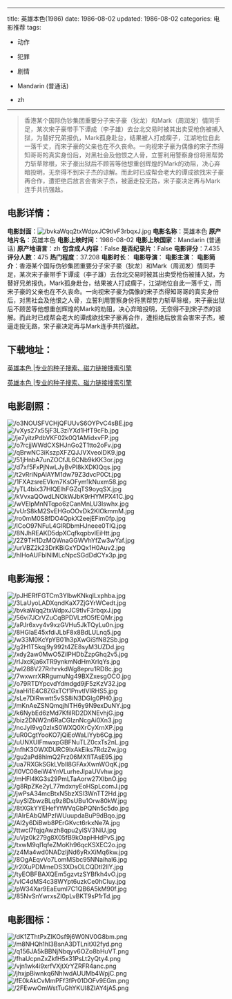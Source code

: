 
---
title: 英雄本色(1986)
date: 1986-08-02
updated: 1986-08-02
categories: 电影推荐
tags:
- 动作
- 犯罪
- 剧情

- Mandarin (普通话)
- zh
---


> 香港某个国际伪钞集团重要分子宋子豪（狄龙）和Mark（周润发）情同手足，某次宋子豪带手下谭成（李子雄）去台北交易时被其出卖受枪伤被捕入狱，为替好兄弟报仇，Mark孤身赴台，结果被人打成瘸子，江湖地位自此一落千丈，而宋子豪的父亲也在不久丧命。一向视宋子豪为偶像的宋子杰得知哥哥的真实身份后，对黑社会及他恨之人骨，立誓利用警察身份将黑帮势力斩草除根，宋子豪出狱后不顾苦等他想重创辉煌的Mark的劝阻，决心弃暗投明，无奈得不到宋子杰的谅解。而此时已成帮会老大的谭成欲找宋子豪再合作，遭拒绝后放言会害宋子杰，被逼走投无路，宋子豪决定再与Mark连手共抗强敌。

## **电影详情**：

**电影封面**：<img src="https://image.tmdb.org/t/p/w200/bvkaWqq2txWdpxJC9tIvF3rbqxJ.jpg" alt="/bvkaWqq2txWdpxJC9tIvF3rbqxJ.jpg" title="/bvkaWqq2txWdpxJC9tIvF3rbqxJ.jpg">
**电影名称**：英雄本色
**原产地片名**：英雄本色
**电影上映时间**：1986-08-02
**电影上映国家**：Mandarin (普通话)
**原产地语言**：zh
**包含成人内容**：False
**是否纪录片**：False
**电影评分**：7.435
**评分人数**：475
**热门程度**：37.208
**电影时长**：
**电影导演**：
**电影主演**：
**电影简介**：香港某个国际伪钞集团重要分子宋子豪（狄龙）和Mark（周润发）情同手足，某次宋子豪带手下谭成（李子雄）去台北交易时被其出卖受枪伤被捕入狱，为替好兄弟报仇，Mark孤身赴台，结果被人打成瘸子，江湖地位自此一落千丈，而宋子豪的父亲也在不久丧命。一向视宋子豪为偶像的宋子杰得知哥哥的真实身份后，对黑社会及他恨之人骨，立誓利用警察身份将黑帮势力斩草除根，宋子豪出狱后不顾苦等他想重创辉煌的Mark的劝阻，决心弃暗投明，无奈得不到宋子杰的谅解。而此时已成帮会老大的谭成欲找宋子豪再合作，遭拒绝后放言会害宋子杰，被逼走投无路，宋子豪决定再与Mark连手共抗强敌。

## **下载地址**：
[英雄本色 |专业的种子搜索、磁力链接搜索引擎](https://movie.amd794.com:2083/?search=%E8%8B%B1%E9%9B%84%E6%9C%AC%E8%89%B2&ordering=&mode=match_phrase&page_size=10&page=1)

[英雄本色 |专业的种子搜索、磁力链接搜索引擎](https://movie.amd794.com:2083/?search=%E8%8B%B1%E9%9B%84%E6%9C%AC%E8%89%B2&ordering=&mode=match_phrase&page_size=10&page=1)
 

## **电影剧照**：
<img src="https://image.tmdb.org/t/p/original/o3NOUSFVCHjQFUUvS6OYPvC4sBE.jpg" alt="/o3NOUSFVCHjQFUUvS6OYPvC4sBE.jpg" title="/o3NOUSFVCHjQFUUvS6OYPvC4sBE.jpg"><img src="https://image.tmdb.org/t/p/original/vXys27x55jF3L3ziYXd1HfT9cFb.jpg" alt="/vXys27x55jF3L3ziYXd1HfT9cFb.jpg" title="/vXys27x55jF3L3ziYXd1HfT9cFb.jpg"><img src="https://image.tmdb.org/t/p/original/je7yitzPdbVKF02k0Q1AMidxvFP.jpg" alt="/je7yitzPdbVKF02k0Q1AMidxvFP.jpg" title="/je7yitzPdbVKF02k0Q1AMidxvFP.jpg"><img src="https://image.tmdb.org/t/p/original/o7rcjjWWdCXSHJnGo2T1tto2oFv.jpg" alt="/o7rcjjWWdCXSHJnGo2T1tto2oFv.jpg" title="/o7rcjjWWdCXSHJnGo2T1tto2oFv.jpg"><img src="https://image.tmdb.org/t/p/original/qBrwNC3iKszpXFZQJJVXveoIDK9.jpg" alt="/qBrwNC3iKszpXFZQJJVXveoIDK9.jpg" title="/qBrwNC3iKszpXFZQJJVXveoIDK9.jpg"><img src="https://image.tmdb.org/t/p/original/51jHnbA7unZOCfJL6CNb9kKK3or.jpg" alt="/51jHnbA7unZOCfJL6CNb9kKK3or.jpg" title="/51jHnbA7unZOCfJL6CNb9kKK3or.jpg"><img src="https://image.tmdb.org/t/p/original/d7xf5FxPjNwLJyBvPl8kXDKIQqs.jpg" alt="/d7xf5FxPjNwLJyBvPl8kXDKIQqs.jpg" title="/d7xf5FxPjNwLJyBvPl8kXDKIQqs.jpg"><img src="https://image.tmdb.org/t/p/original/t2vRriNpAlAYM1dw79Z3dvcP0Ct.jpg" alt="/t2vRriNpAlAYM1dw79Z3dvcP0Ct.jpg" title="/t2vRriNpAlAYM1dw79Z3dvcP0Ct.jpg"><img src="https://image.tmdb.org/t/p/original/1FXAzsreEVkm7KsOFym1kNuxm58.jpg" alt="/1FXAzsreEVkm7KsOFym1kNuxm58.jpg" title="/1FXAzsreEVkm7KsOFym1kNuxm58.jpg"><img src="https://image.tmdb.org/t/p/original/yTL4bix37HlQElhFGZqTS9oyqSX.jpg" alt="/yTL4bix37HlQElhFGZqTS9oyqSX.jpg" title="/yTL4bix37HlQElhFGZqTS9oyqSX.jpg"><img src="https://image.tmdb.org/t/p/original/kVvxaQOwdLNOkWJbK9rHYMPX41C.jpg" alt="/kVvxaQOwdLNOkWJbK9rHYMPX41C.jpg" title="/kVvxaQOwdLNOkWJbK9rHYMPX41C.jpg"><img src="https://image.tmdb.org/t/p/original/wVElpMnNTqpo6zCanMnLU3Iswhx.jpg" alt="/wVElpMnNTqpo6zCanMnLU3Iswhx.jpg" title="/wVElpMnNTqpo6zCanMnLU3Iswhx.jpg"><img src="https://image.tmdb.org/t/p/original/vUrS8kM2SvEHGoOOvDk2KlOkmmM.jpg" alt="/vUrS8kM2SvEHGoOOvDk2KlOkmmM.jpg" title="/vUrS8kM2SvEHGoOOvDk2KlOkmmM.jpg"><img src="https://image.tmdb.org/t/p/original/ro0mM0S8fDO4QpkX2eejEFim0fp.jpg" alt="/ro0mM0S8fDO4QpkX2eejEFim0fp.jpg" title="/ro0mM0S8fDO4QpkX2eejEFim0fp.jpg"><img src="https://image.tmdb.org/t/p/original/lCoO97NFuL4GlRDbmHJneee0TIQ.jpg" alt="/lCoO97NFuL4GlRDbmHJneee0TIQ.jpg" title="/lCoO97NFuL4GlRDbmHJneee0TIQ.jpg"><img src="https://image.tmdb.org/t/p/original/8NJhREAKD5dpXCqfkqpbvlEiHtt.jpg" alt="/8NJhREAKD5dpXCqfkqpbvlEiHtt.jpg" title="/8NJhREAKD5dpXCqfkqpbvlEiHtt.jpg"><img src="https://image.tmdb.org/t/p/original/2Z9TH1DzMQWnaGGWVhYfZw3wYaf.jpg" alt="/2Z9TH1DzMQWnaGGWVhYfZw3wYaf.jpg" title="/2Z9TH1DzMQWnaGGWVhYfZw3wYaf.jpg"><img src="https://image.tmdb.org/t/p/original/urVBZ2k23DrKBiGxYDQx1H0Auv2.jpg" alt="/urVBZ2k23DrKBiGxYDQx1H0Auv2.jpg" title="/urVBZ2k23DrKBiGxYDQx1H0Auv2.jpg"><img src="https://image.tmdb.org/t/p/original/hIHoAUFblNlMLcNpcSGdDdCYx3p.jpg" alt="/hIHoAUFblNlMLcNpcSGdDdCYx3p.jpg" title="/hIHoAUFblNlMLcNpcSGdDdCYx3p.jpg">

## **电影海报**：
<img src="https://image.tmdb.org/t/p/original/pJHERfFGTCm3YlbwKNkqlLxphba.jpg" alt="/pJHERfFGTCm3YlbwKNkqlLxphba.jpg" title="/pJHERfFGTCm3YlbwKNkqlLxphba.jpg"><img src="https://image.tmdb.org/t/p/original/3LaUyoLADXqndKaX7ZjGYrWCedt.jpg" alt="/3LaUyoLADXqndKaX7ZjGYrWCedt.jpg" title="/3LaUyoLADXqndKaX7ZjGYrWCedt.jpg"><img src="https://image.tmdb.org/t/p/original/bvkaWqq2txWdpxJC9tIvF3rbqxJ.jpg" alt="/bvkaWqq2txWdpxJC9tIvF3rbqxJ.jpg" title="/bvkaWqq2txWdpxJC9tIvF3rbqxJ.jpg"><img src="https://image.tmdb.org/t/p/original/56vi7JCrVZuCqBPDVLzfO5fEQMr.jpg" alt="/56vi7JCrVZuCqBPDVLzfO5fEQMr.jpg" title="/56vi7JCrVZuCqBPDVLzfO5fEQMr.jpg"><img src="https://image.tmdb.org/t/p/original/aPJr6xvy4v9xzGVHu5JkTQyLu0n.jpg" alt="/aPJr6xvy4v9xzGVHu5JkTQyLu0n.jpg" title="/aPJr6xvy4v9xzGVHu5JkTQyLu0n.jpg"><img src="https://image.tmdb.org/t/p/original/8HGlaE45xfdiJLbF8x8BdLULnq5.jpg" alt="/8HGlaE45xfdiJLbF8x8BdLULnq5.jpg" title="/8HGlaE45xfdiJLbF8x8BdLULnq5.jpg"><img src="https://image.tmdb.org/t/p/original/w33M0KcYpYB01h3pXwGiSfN82Sb.jpg" alt="/w33M0KcYpYB01h3pXwGiSfN82Sb.jpg" title="/w33M0KcYpYB01h3pXwGiSfN82Sb.jpg"><img src="https://image.tmdb.org/t/p/original/g2H1T5kqj9y992t4ZE8syM3UZDd.jpg" alt="/g2H1T5kqj9y992t4ZE8syM3UZDd.jpg" title="/g2H1T5kqj9y992t4ZE8syM3UZDd.jpg"><img src="https://image.tmdb.org/t/p/original/xdy2aw0MwO5ZilPHDbZzpGhq2v5.jpg" alt="/xdy2aw0MwO5ZilPHDbZzpGhq2v5.jpg" title="/xdy2aw0MwO5ZilPHDbZzpGhq2v5.jpg"><img src="https://image.tmdb.org/t/p/original/rlJxcKja6xTR9ynkmNdHmXrlqYs.jpg" alt="/rlJxcKja6xTR9ynkmNdHmXrlqYs.jpg" title="/rlJxcKja6xTR9ynkmNdHmXrlqYs.jpg"><img src="https://image.tmdb.org/t/p/original/wl288V27RrhrvkdWg8epru1RD8c.jpg" alt="/wl288V27RrhrvkdWg8epru1RD8c.jpg" title="/wl288V27RrhrvkdWg8epru1RD8c.jpg"><img src="https://image.tmdb.org/t/p/original/7wxwrrXRRgumuNg49BXZxesgOCO.jpg" alt="/7wxwrrXRRgumuNg49BXZxesgOCO.jpg" title="/7wxwrrXRRgumuNg49BXZxesgOCO.jpg"><img src="https://image.tmdb.org/t/p/original/o79RTDYpcvdYdmdgd9jF5zKzV32.jpg" alt="/o79RTDYpcvdYdmdgd9jF5zKzV32.jpg" title="/o79RTDYpcvdYdmdgd9jF5zKzV32.jpg"><img src="https://image.tmdb.org/t/p/original/aaHi1E4C8ZGxTCf1PnvtlVIRHS5.jpg" alt="/aaHi1E4C8ZGxTCf1PnvtlVIRHS5.jpg" title="/aaHi1E4C8ZGxTCf1PnvtlVIRHS5.jpg"><img src="https://image.tmdb.org/t/p/original/sLe7DlRwwtt5vSS8iN3DGIg0PH0.jpg" alt="/sLe7DlRwwtt5vSS8iN3DGIg0PH0.jpg" title="/sLe7DlRwwtt5vSS8iN3DGIg0PH0.jpg"><img src="https://image.tmdb.org/t/p/original/mKnAeZSNQmqjhlTH6y9N9exDuNY.jpg" alt="/mKnAeZSNQmqjhlTH6y9N9exDuNY.jpg" title="/mKnAeZSNQmqjhlTH6y9N9exDuNY.jpg"><img src="https://image.tmdb.org/t/p/original/k6NybEd6zMd7KfiIRD2DXNEvhjG.jpg" alt="/k6NybEd6zMd7KfiIRD2DXNEvhjG.jpg" title="/k6NybEd6zMd7KfiIRD2DXNEvhjG.jpg"><img src="https://image.tmdb.org/t/p/original/biz2DNW2n6RaCGIznNcgAi0Xn3.jpg" alt="/biz2DNW2n6RaCGIznNcgAi0Xn3.jpg" title="/biz2DNW2n6RaCGIznNcgAi0Xn3.jpg"><img src="https://image.tmdb.org/t/p/original/ncJyI9vg0zIxS0WXQ0XrCyXrnXP.jpg" alt="/ncJyI9vg0zIxS0WXQ0XrCyXrnXP.jpg" title="/ncJyI9vg0zIxS0WXQ0XrCyXrnXP.jpg"><img src="https://image.tmdb.org/t/p/original/uR0CgtYooKO7jQiEoWaLIYyb6Cg.jpg" alt="/uR0CgtYooKO7jQiEoWaLIYyb6Cg.jpg" title="/uR0CgtYooKO7jQiEoWaLIYyb6Cg.jpg"><img src="https://image.tmdb.org/t/p/original/uUNXUlFmwxpGBFNuTLZ0cxTs2nL.jpg" alt="/uUNXUlFmwxpGBFNuTLZ0cxTs2nL.jpg" title="/uUNXUlFmwxpGBFNuTLZ0cxTs2nL.jpg"><img src="https://image.tmdb.org/t/p/original/nfhK3OWXDURC9IxAkEiks7RdzZw.jpg" alt="/nfhK3OWXDURC9IxAkEiks7RdzZw.jpg" title="/nfhK3OWXDURC9IxAkEiks7RdzZw.jpg"><img src="https://image.tmdb.org/t/p/original/gu2aPd8hlmQ2Frz06MXfITAsE95.jpg" alt="/gu2aPd8hlmQ2Frz06MXfITAsE95.jpg" title="/gu2aPd8hlmQ2Frz06MXfITAsE95.jpg"><img src="https://image.tmdb.org/t/p/original/ua7RXGkSGkLVblI8GFAxXwnWOqK.jpg" alt="/ua7RXGkSGkLVblI8GFAxXwnWOqK.jpg" title="/ua7RXGkSGkLVblI8GFAxXwnWOqK.jpg"><img src="https://image.tmdb.org/t/p/original/l0VC08eiW4YnVLurheJlpaUVvhw.jpg" alt="/l0VC08eiW4YnVLurheJlpaUVvhw.jpg" title="/l0VC08eiW4YnVLurheJlpaUVvhw.jpg"><img src="https://image.tmdb.org/t/p/original/mHFl4KG3s29PmLTaAorw27XIbnO.jpg" alt="/mHFl4KG3s29PmLTaAorw27XIbnO.jpg" title="/mHFl4KG3s29PmLTaAorw27XIbnO.jpg"><img src="https://image.tmdb.org/t/p/original/g8RpZKe2yL77mdxnyEoHSpLcomJ.jpg" alt="/g8RpZKe2yL77mdxnyEoHSpLcomJ.jpg" title="/g8RpZKe2yL77mdxnyEoHSpLcomJ.jpg"><img src="https://image.tmdb.org/t/p/original/jwPsA34mcBtxN5bzXSl3WnTT2Hd.jpg" alt="/jwPsA34mcBtxN5bzXSl3WnTT2Hd.jpg" title="/jwPsA34mcBtxN5bzXSl3WnTT2Hd.jpg"><img src="https://image.tmdb.org/t/p/original/uySlZbwzBLq9z8DsUBu1Orw80kW.jpg" alt="/uySlZbwzBLq9z8DsUBu1Orw80kW.jpg" title="/uySlZbwzBLq9z8DsUBu1Orw80kW.jpg"><img src="https://image.tmdb.org/t/p/original/8tXGkYYEHefYtWVqGbPQNn5c5do.jpg" alt="/8tXGkYYEHefYtWVqGbPQNn5c5do.jpg" title="/8tXGkYYEHefYtWVqGbPQNn5c5do.jpg"><img src="https://image.tmdb.org/t/p/original/lAIrEAbQMPzIWUuupdaBuP9dBqo.jpg" alt="/lAIrEAbQMPzIWUuupdaBuP9dBqo.jpg" title="/lAIrEAbQMPzIWUuupdaBuP9dBqo.jpg"><img src="https://image.tmdb.org/t/p/original/Al2y6DiBwb8PErGKvct6rkxNe7A.jpg" alt="/Al2y6DiBwb8PErGKvct6rkxNe7A.jpg" title="/Al2y6DiBwb8PErGKvct6rkxNe7A.jpg"><img src="https://image.tmdb.org/t/p/original/ttwcI7fqjqAwzh8qpu2yISV3NiU.jpg" alt="/ttwcI7fqjqAwzh8qpu2yISV3NiU.jpg" title="/ttwcI7fqjqAwzh8qpu2yISV3NiU.jpg"><img src="https://image.tmdb.org/t/p/original/uVjz0k279g8X05fB9kOapHHdPvS.jpg" alt="/uVjz0k279g8X05fB9kOapHHdPvS.jpg" title="/uVjz0k279g8X05fB9kOapHHdPvS.jpg"><img src="https://image.tmdb.org/t/p/original/txwM9ql1qfeZMoKh96qcKSXEC2o.jpg" alt="/txwM9ql1qfeZMoKh96qcKSXEC2o.jpg" title="/txwM9ql1qfeZMoKh96qcKSXEC2o.jpg"><img src="https://image.tmdb.org/t/p/original/z4Ma4wd0NADzIjNd6yRxXiMq6kw.jpg" alt="/z4Ma4wd0NADzIjNd6yRxXiMq6kw.jpg" title="/z4Ma4wd0NADzIjNd6yRxXiMq6kw.jpg"><img src="https://image.tmdb.org/t/p/original/8OgAEqvVo7LomMSbc95NNaihaI6.jpg" alt="/8OgAEqvVo7LomMSbc95NNaihaI6.jpg" title="/8OgAEqvVo7LomMSbc95NNaihaI6.jpg"><img src="https://image.tmdb.org/t/p/original/r2lXuPDMmeDS3XDsOLCQDtl2llY.jpg" alt="/r2lXuPDMmeDS3XDsOLCQDtl2llY.jpg" title="/r2lXuPDMmeDS3XDsOLCQDtl2llY.jpg"><img src="https://image.tmdb.org/t/p/original/tyEOBFBAXQEm5gzvtzSYBfkh4vO.jpg" alt="/tyEOBFBAXQEm5gzvtzSYBfkh4vO.jpg" title="/tyEOBFBAXQEm5gzvtzSYBfkh4vO.jpg"><img src="https://image.tmdb.org/t/p/original/vIC4dMS4c38WYpt6uzkCe0hCIuy.jpg" alt="/vIC4dMS4c38WYpt6uzkCe0hCIuy.jpg" title="/vIC4dMS4c38WYpt6uzkCe0hCIuy.jpg"><img src="https://image.tmdb.org/t/p/original/pW34Xar9EaEuml7C1QB6A5kM90f.jpg" alt="/pW34Xar9EaEuml7C1QB6A5kM90f.jpg" title="/pW34Xar9EaEuml7C1QB6A5kM90f.jpg"><img src="https://image.tmdb.org/t/p/original/85NvSnYwrxsZl0pLvBKT9sP1rTd.jpg" alt="/85NvSnYwrxsZl0pLvBKT9sP1rTd.jpg" title="/85NvSnYwrxsZl0pLvBKT9sP1rTd.jpg">

## **电影图标**：
<img src="https://image.tmdb.org/t/p/original/dK1ZThtPxZlKOsf9j6W0NV0G8bm.png" alt="/dK1ZThtPxZlKOsf9j6W0NV0G8bm.png" title="/dK1ZThtPxZlKOsf9j6W0NV0G8bm.png"><img src="https://image.tmdb.org/t/p/original/m8NHQh1hI3BsnA3DTLnitXl2fyd.png" alt="/m8NHQh1hI3BsnA3DTLnitXl2fyd.png" title="/m8NHQh1hI3BsnA3DTLnitXl2fyd.png"><img src="https://image.tmdb.org/t/p/original/q156JA5kBBNjNbqyv6OZo8bHuVT.png" alt="/q156JA5kBBNjNbqyv6OZo8bHuVT.png" title="/q156JA5kBBNjNbqyv6OZo8bHuVT.png"><img src="https://image.tmdb.org/t/p/original/fhaUcpnZxZkfH5x31PsLt2yQty4.png" alt="/fhaUcpnZxZkfH5x31PsLt2yQty4.png" title="/fhaUcpnZxZkfH5x31PsLt2yQty4.png"><img src="https://image.tmdb.org/t/p/original/vjn1wk4i9xrfVXjtXrYZRFR4anc.png" alt="/vjn1wk4i9xrfVXjtXrYZRFR4anc.png" title="/vjn1wk4i9xrfVXjtXrYZRFR4anc.png"><img src="https://image.tmdb.org/t/p/original/jhxjpBiwnkq6NhIwdAUUMb4WpjC.png" alt="/jhxjpBiwnkq6NhIwdAUUMb4WpjC.png" title="/jhxjpBiwnkq6NhIwdAUUMb4WpjC.png"><img src="https://image.tmdb.org/t/p/original/fE0kAkCvMmPFf3fPr01DOFv9EGm.png" alt="/fE0kAkCvMmPFf3fPr01DOFv9EGm.png" title="/fE0kAkCvMmPFf3fPr01DOFv9EGm.png"><img src="https://image.tmdb.org/t/p/original/2FEwwOmWstTuGhYKUI8ZIAY4jA5.png" alt="/2FEwwOmWstTuGhYKUI8ZIAY4jA5.png" title="/2FEwwOmWstTuGhYKUI8ZIAY4jA5.png">
